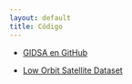 ```yaml
---
layout: default
title: Código
---
```


 * [GIDSA en GitHub](https://github.com/unlamgidsa/)

 * [Low Orbit Satellite Dataset](https://gidsa.unlam.edu.ar/data/LowOrbitSatellite.csv)
